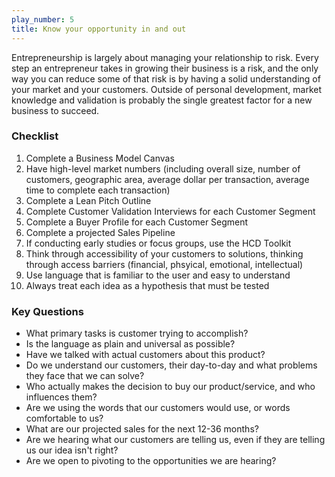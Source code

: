 ```yaml
---
play_number: 5
title: Know your opportunity in and out
---
```


Entrepreneurship is largely about managing your relationship to risk. Every step an entrepreneur takes in growing their business is a risk, and the only way you can reduce some of that risk is by having a solid understanding of your market and your customers. Outside of personal development, market knowledge and validation is probably the single greatest factor for a new business to succeed. 

### Checklist
1. Complete a Business Model Canvas
2. Have high-level market numbers (including overall size, number of customers, geographic area, average dollar per transaction, average time to complete each transaction)
3. Complete a Lean Pitch Outline
4. Complete Customer Validation Interviews for each Customer Segment
5. Complete a Buyer Profile for each Customer Segment
6. Complete a projected Sales Pipeline
7. If conducting early studies or focus groups, use the HCD Toolkit
8. Think through accessibility of your customers to solutions, thinking through access barriers (financial, phsyical, emotional, intellectual)
9. Use language that is familiar to the user and easy to understand
10. Always treat each idea as a hypothesis that must be tested

### Key Questions
- What primary tasks is customer trying to accomplish?
- Is the language as plain and universal as possible?
- Have we talked with actual customers about this product?
- Do we understand our customers, their day-to-day and what problems they face that we can solve?
- Who actually makes the decision to buy our product/service, and who influences them?
- Are we using the words that our customers would use, or words comfortable to us?
- What are our projected sales for the next 12-36 months?
- Are we hearing what our customers are telling us, even if they are telling us our idea isn't right?
- Are we open to pivoting to the opportunities we are hearing?